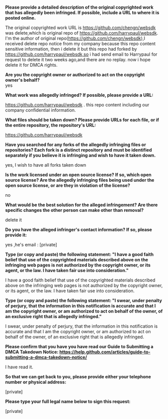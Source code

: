 **Please provide a detailed description of the original copyrighted work that has allegedly been infringed. If possible, include a URL to where it is posted online.**  

The original copyrighted work URL is https://github.com/chengn/websdk was delete,which is original repo of https://github.com/harrypaul/websdk. I'm the author of original repo(https://github.com/chengn/websdk),I received delete repo notice from my company because this repo content sensitive information, then i delete it but this repo had forked by https://github.com/harrypaul/websdk,so i had send email to Harrypaul for request to delete it two weeks ago,and there are no replay. now i hope delete it for DMCA rights.


**Are you the copyright owner or authorized to act on the copyright owner's behalf?**  
yes


**What work was allegedly infringed? If possible, please provide a URL:**  


https://github.com/harrypaul/websdk . this repo content including our company confidential information.  

**What files should be taken down? Please provide URLs for each file, or if the entire repository, the repository's URL:**  

https://github.com/harrypaul/websdk  

**Have you searched for any forks of the allegedly infringing files or repositories? Each fork is a distinct repository and must be identified separately if you believe it is infringing and wish to have it taken down.**  

yes, I wish to have all forks taken down  

**Is the work licensed under an open source license? If so, which open source license? Are the allegedly infringing files being used under the open source license, or are they in violation of the license?**  

no    

**What would be the best solution for the alleged infringement? Are there specific changes the other person can make other than removal?**  

delete it    

**Do you have the alleged infringer's contact information? If so, please provide it:**  

yes ,he's email : [private]  

**Type (or copy and paste) the following statement: "I have a good faith belief that use of the copyrighted materials described above on the infringing web pages is not authorized by the copyright owner, or its agent, or the law. I have taken fair use into consideration."**  

I have a good faith belief that use of the copyrighted materials described above on the infringing web pages is not authorized by the copyright owner, or its agent, or the law. I have taken fair use into consideration.

**Type (or copy and paste) the following statement: "I swear, under penalty of perjury, that the information in this notification is accurate and that I am the copyright owner, or am authorized to act on behalf of the owner, of an exclusive right that is allegedly infringed."**  

I swear, under penalty of perjury, that the information in this notification is accurate and that I am the copyright owner, or am authorized to act on behalf of the owner, of an exclusive right that is allegedly infringed.  


**Please confirm that you have you have read our Guide to Submitting a DMCA Takedown Notice: https://help.github.com/articles/guide-to-submitting-a-dmca-takedown-notice/**  

I have read it.  


**So that we can get back to you, please provide either your telephone number or physical address:**  

[private]    


**Please type your full legal name below to sign this request:**  

[private]  

